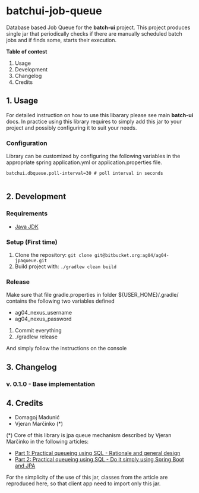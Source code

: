 # batchui-job-queue

Database based Job Queue for the **batch-ui** project. 
This project produces single jar that periodically checks if there
are manually scheduled batch jobs and if finds some, starts their execution.

**Table of contest**
1. Usage
2. Development
3. Changelog
4. Credits 

## 1. Usage
For detailed instruction on how to use this libarary please see main **batch-ui** docs. 
In practice using this library requires to simply add this jar to your project and possibly configuring it to suit your needs.


### Configuration
Library can be customized by configuring the following variables in the appropriate spring application.yml or application.properties file.

```
batchui.dbqueue.poll-interval=30 # poll interval in seconds
 
```
## 2. Development

### Requirements
- [Java JDK](http://www.oracle.com/technetwork/java/javase/downloads/index.html)


### Setup (First time)

1. Clone the repository: `git clone git@bitbucket.org:ag04/ag04-jpaqueue.git`
2. Build project with: ` ./gradlew clean build `

### Release

Make sure that file gradle.properties in folder ${USER_HOME}/.gradle/ contains the following two variables defined

- ag04_nexus_username
- ag04_nexus_password

1) Commit everything
2) ./gradlew release

And simply follow the instructions on the console

## 3. Changelog

### v. 0.1.0 - Base implementation

## 4. Credits
- Domagoj Madunić
- Vjeran Marčinko (*)

(*) Core of this library is jpa queue mechanism described by Vjeran Marčinko in the following articles:
- [Part 1: Practical queueing using SQL - Rationale and general design](https://medium.com/agency04/practical-queueing-using-sql-part-1-rationale-and-general-design-d180d6848030)
- [Part 2: Practical queueing using SQL - Do it simply using Spring Boot and JPA](https://medium.com/agency04/practical-queueing-using-sql-part-2-do-it-simply-using-spring-boot-and-jpa-e9cb53f91f36)

For the simplicity of the use of this jar, classes from the article are reproduced here, so that client app need to import only this jar.